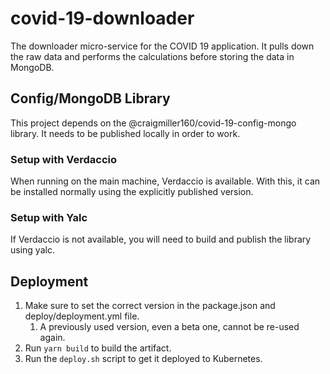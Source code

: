 # covid-19-downloader

The downloader micro-service for the COVID 19 application. It pulls down the raw data and performs the calculations before storing the data in MongoDB.

## Config/MongoDB Library

This project depends on the @craigmiller160/covid-19-config-mongo library. It needs to be published locally in order to work.

### Setup with Verdaccio

When running on the main machine, Verdaccio is available. With this, it can be installed normally using the explicitly published version.

### Setup with Yalc

If Verdaccio is not available, you will need to build and publish the library using yalc.

## Deployment

1. Make sure to set the correct version in the package.json and deploy/deployment.yml file.
    1. A previously used version, even a beta one, cannot be re-used again.
2. Run `yarn build` to build the artifact.
3. Run the `deploy.sh` script to get it deployed to Kubernetes.